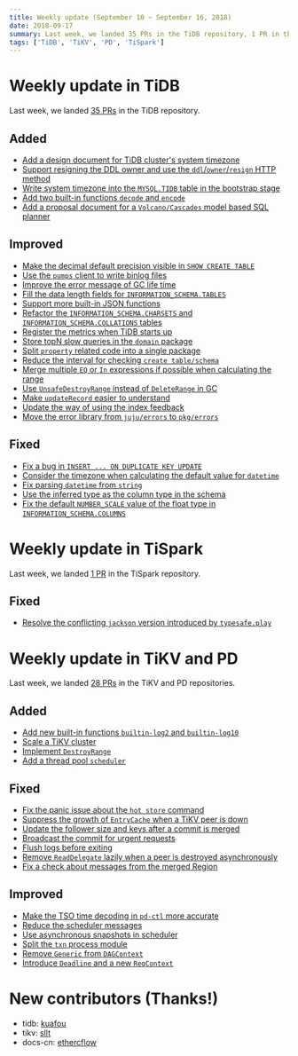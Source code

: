 ```yaml
---
title: Weekly update (September 10 ~ September 16, 2018)
date: 2018-09-17
summary: Last week, we landed 35 PRs in the TiDB repository, 1 PR in the TiSpark repository, and 28 PRs in the TiKV and PD repositories.
tags: ['TiDB', 'TiKV', 'PD', 'TiSpark']
---
```


# Weekly update in TiDB

Last week, we landed [35 PRs](https://github.com/pingcap/tidb/pulls?utf8=%E2%9C%93&q=is%3Apr+is%3Amerged+merged%3A2018-09-10..2018-09-16+) in the TiDB repository.

## Added

* [Add a design document for TiDB cluster's system timezone](https://github.com/pingcap/tidb/pull/7656)
* [Support resigning the DDL owner and use the `ddl`/`owner`/`resign` HTTP method](https://github.com/pingcap/tidb/pull/7649)
* [Write system timezone into the `MYSQL.TIDB` table in the bootstrap stage](https://github.com/pingcap/tidb/pull/7638)
* [Add two built-in functions `decode` and `encode`](https://github.com/pingcap/tidb/pull/7622)
* [Add a proposal document for a `Volcano/Cascades` model based SQL planner](https://github.com/pingcap/tidb/pull/7543)

## Improved

* [Make the decimal default precision visible in `SHOW CREATE TABLE`](https://github.com/pingcap/tidb/pull/7667)
* [Use the `pumps` client to write binlog files](https://github.com/pingcap/tidb/pull/7659)
* [Improve the error message of GC life time](https://github.com/pingcap/tidb/pull/7658)
* [Fill the data length fields for `INFORMATION_SCHEMA.TABLES`](https://github.com/pingcap/tidb/pull/7657)
* [Support more built-in JSON functions](https://github.com/pingcap/tidb/pull/7651)
* [Refactor the `INFORMATION_SCHEMA.CHARSETS` and `INFORMATION_SCHEMA.COLLATIONS` tables](https://github.com/pingcap/tidb/pull/7647)
* [Register the metrics when TiDB starts up](https://github.com/pingcap/tidb/pull/7642)
* [Store topN slow queries in the `domain` package](https://github.com/pingcap/tidb/pull/7646)
* [Split `property` related code into a single package](https://github.com/pingcap/tidb/pull/7630)
* [Reduce the interval for checking `create table/schema`](https://github.com/pingcap/tidb/pull/7608)
* [Merge multiple `EQ` or `In` expressions if possible when calculating the range](https://github.com/pingcap/tidb/pull/7577)
* [Use `UnsafeDestroyRange` instead of `DeleteRange` in GC](https://github.com/pingcap/tidb/pull/7560)
* [Make `updateRecord` easier to understand](https://github.com/pingcap/tidb/pull/7557)
* [Update the way of using the index feedback](https://github.com/pingcap/tidb/pull/7488)
* [Move the error library from `juju/errors` to `pkg/errors`](https://github.com/pingcap/tidb/pull/7151)

## Fixed

* [Fix a bug in `INSERT ... ON DUPLICATE KEY UPDATE`](https://github.com/pingcap/tidb/pull/7675)
* [Consider the timezone when calculating the default value for `datetime`](https://github.com/pingcap/tidb/pull/7655)
* [Fix parsing `datetime` from `string`](https://github.com/pingcap/tidb/pull/7654)
* [Use the inferred type as the column type in the schema](https://github.com/pingcap/tidb/pull/7624)
* [Fix the default `NUMBER_SCALE` value of the float type in `INFORMATION_SCHEMA.COLUMNS`](https://github.com/pingcap/tidb/pull/7602)

# Weekly update in TiSpark

Last week, we landed [1 PR](https://github.com/pingcap/tispark/pulls?utf8=%E2%9C%93&q=is%3Apr+is%3Amerged+merged%3A2018-09-10..2018-09-16+) in the TiSpark repository.

## Fixed

- [Resolve the conflicting `jackson` version introduced by `typesafe.play`](https://github.com/pingcap/tispark/pull/449)

# Weekly update in TiKV and PD

Last week, we landed [28 PRs](https://github.com/pingcap/tidb/pulls?utf8=%E2%9C%93&q=is%3Apr+is%3Amerged+merged%3A2018-09-10..2018-09-16+) in the TiKV and PD repositories.

## Added

- [Add new built-in functions `builtin-log2` and `builtin-log10`](https://github.com/tikv/tikv/pull/3379)
- [Scale a TiKV cluster](https://github.com/tikv/tikv/pull/3585)
- [Implement `DestroyRange`](https://github.com/tikv/tikv/pull/3560)
- [Add a thread pool `scheduler`](https://github.com/tikv/tikv/pull/3582)

## Fixed

- [Fix the panic issue about the `hot store` command](https://github.com/pingcap/pd/pull/1244)
- [Suppress the growth of `EntryCache` when a TiKV peer is down](https://github.com/tikv/tikv/pull/3529)
- [Update the follower size and keys after a commit is merged](https://github.com/tikv/tikv/pull/3573)
- [Broadcast the commit for urgent requests](https://github.com/tikv/tikv/pull/3592) 
- [Flush logs before exiting](https://github.com/tikv/tikv/pull/3594)
- [Remove `ReadDelegate` lazily when a peer is destroyed asynchronously](https://github.com/tikv/tikv/pull/3596)
- [Fix a check about messages from the merged Region](https://github.com/tikv/tikv/pull/3604)

## Improved

- [Make the TSO time decoding in `pd-ctl` more accurate](https://github.com/pingcap/pd/pull/1242)
- [Reduce the scheduler messages](https://github.com/tikv/tikv/pull/3583)
- [Use asynchronous snapshots in scheduler](https://github.com/tikv/tikv/pull/3551)
- [Split the `txn` process module](https://github.com/tikv/tikv/pull/3609)
- [Remove `Generic` from `DAGContext`](https://github.com/tikv/tikv/pull/3598)
- [Introduce `Deadline` and a new `ReqContext`](https://github.com/tikv/tikv/pull/3599)

# New contributors (Thanks!)

- tidb: [kuafou](https://github.com/kuafou)
- tikv: [sllt](https://github.com/sllt)
- docs-cn: [ethercflow](https://github.com/ethercflow)
